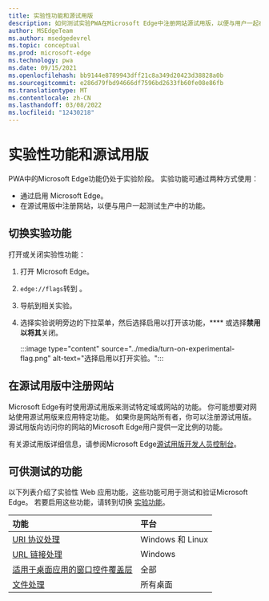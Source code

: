 ```yaml
---
title: 实验性功能和源试用版
description: 如何测试实验PWA在Microsoft Edge中注册网站源试用版，以便与用户一起在生产中使用这些功能。
author: MSEdgeTeam
ms.author: msedgedevrel
ms.topic: conceptual
ms.prod: microsoft-edge
ms.technology: pwa
ms.date: 09/15/2021
ms.openlocfilehash: bb9144e8789943dff21c8a349d20423d38828a0b
ms.sourcegitcommit: e286d79fbd94666df7596bd2633fb60fe08e86fb
ms.translationtype: MT
ms.contentlocale: zh-CN
ms.lasthandoff: 03/08/2022
ms.locfileid: "12430218"
---
```

# <a name="experimental-features-and-origin-trials"></a>实验性功能和源试用版

PWA中的Microsoft Edge功能仍处于实验阶段。 实验功能可通过两种方式使用：

*   通过启用 Microsoft Edge。
*   在源试用版中注册网站，以便与用户一起测试生产中的功能。


<!-- ====================================================================== -->
## <a name="toggle-experimental-features"></a>切换实验功能

打开或关闭实验性功能：

1.  打开 Microsoft Edge。
1.  `edge://flags`转到 。
1.  导航到相关实验。
1.  选择实验说明旁边的下拉菜单，然后选择启用以打开该功能，**** 或选择**禁用以将其**关闭。

    :::image type="content" source="../media/turn-on-experimental-flag.png" alt-text="选择启用以打开实验。":::


<!-- ====================================================================== -->
## <a name="enroll-your-site-in-an-origin-trial"></a>在源试用版中注册网站

Microsoft Edge有时使用源试用版来测试特定域或网站的功能。 你可能想要对网站使用源试用版来应用特定功能。 如果你是网站所有者，你可以注册源试用版。 源试用版向访问你的网站的Microsoft Edge用户提供一定比例的功能。

有关源试用版详细信息，请参阅Microsoft Edge[源试用版开发人员控制台](https://developer.microsoft.com/microsoft-edge/origin-trials)。


<!-- ====================================================================== -->
## <a name="features-that-are-available-to-test"></a>可供测试的功能

以下列表介绍了实验性 Web 应用功能，这些功能可用于测试和验证Microsoft Edge。 若要启用这些功能，请转到切换 [实验功能](#toggle-experimental-features)。

| 功能 | 平台 |
|:--- |:--- |
| [URI 协议处理](handle-protocols.md) | Windows 和 Linux |
| [URL 链接处理](handle-urls.md) | Windows |
| [适用于桌面应用的窗口控件覆盖层](window-controls-overlay.md) | 全部 |
| [文件处理](handle-files.md) | 所有桌面 |

<!-- Links -->
